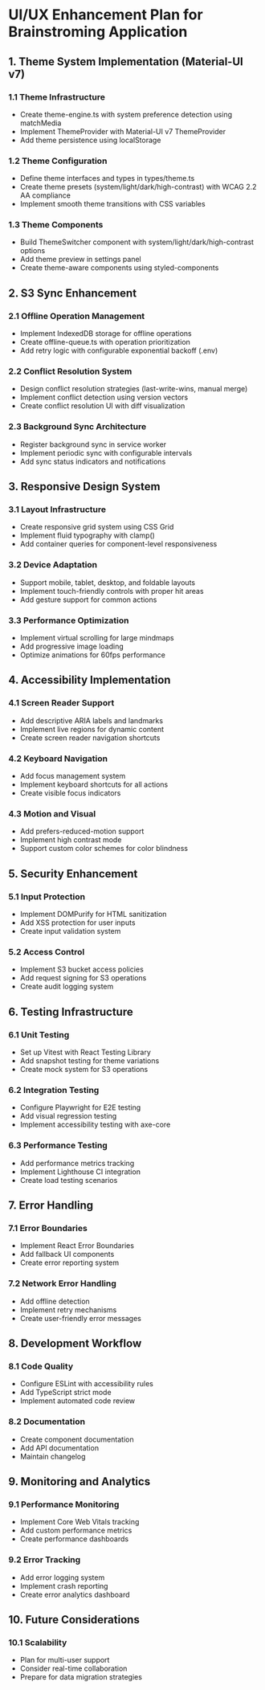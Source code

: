 # UI/UX Enhancement Plan for Brainstroming Application

## 1. Theme System Implementation (Material-UI v7)

### 1.1 Theme Infrastructure
- Create theme-engine.ts with system preference detection using matchMedia
- Implement ThemeProvider with Material-UI v7 ThemeProvider
- Add theme persistence using localStorage

### 1.2 Theme Configuration
- Define theme interfaces and types in types/theme.ts
- Create theme presets (system/light/dark/high-contrast) with WCAG 2.2 AA compliance
- Implement smooth theme transitions with CSS variables

### 1.3 Theme Components
- Build ThemeSwitcher component with system/light/dark/high-contrast options
- Add theme preview in settings panel
- Create theme-aware components using styled-components

## 2. S3 Sync Enhancement

### 2.1 Offline Operation Management
- Implement IndexedDB storage for offline operations
- Create offline-queue.ts with operation prioritization
- Add retry logic with configurable exponential backoff (.env)

### 2.2 Conflict Resolution System
- Design conflict resolution strategies (last-write-wins, manual merge)
- Implement conflict detection using version vectors
- Create conflict resolution UI with diff visualization

### 2.3 Background Sync Architecture
- Register background sync in service worker
- Implement periodic sync with configurable intervals
- Add sync status indicators and notifications

## 3. Responsive Design System

### 3.1 Layout Infrastructure
- Create responsive grid system using CSS Grid
- Implement fluid typography with clamp()
- Add container queries for component-level responsiveness

### 3.2 Device Adaptation
- Support mobile, tablet, desktop, and foldable layouts
- Implement touch-friendly controls with proper hit areas
- Add gesture support for common actions

### 3.3 Performance Optimization
- Implement virtual scrolling for large mindmaps
- Add progressive image loading
- Optimize animations for 60fps performance

## 4. Accessibility Implementation

### 4.1 Screen Reader Support
- Add descriptive ARIA labels and landmarks
- Implement live regions for dynamic content
- Create screen reader navigation shortcuts

### 4.2 Keyboard Navigation
- Add focus management system
- Implement keyboard shortcuts for all actions
- Create visible focus indicators

### 4.3 Motion and Visual
- Add prefers-reduced-motion support
- Implement high contrast mode
- Support custom color schemes for color blindness

## 5. Security Enhancement

### 5.1 Input Protection
- Implement DOMPurify for HTML sanitization
- Add XSS protection for user inputs
- Create input validation system

### 5.2 Access Control
- Implement S3 bucket access policies
- Add request signing for S3 operations
- Create audit logging system

## 6. Testing Infrastructure

### 6.1 Unit Testing
- Set up Vitest with React Testing Library
- Add snapshot testing for theme variations
- Create mock system for S3 operations

### 6.2 Integration Testing
- Configure Playwright for E2E testing
- Add visual regression testing
- Implement accessibility testing with axe-core

### 6.3 Performance Testing
- Add performance metrics tracking
- Implement Lighthouse CI integration
- Create load testing scenarios

## 7. Error Handling

### 7.1 Error Boundaries
- Implement React Error Boundaries
- Add fallback UI components
- Create error reporting system

### 7.2 Network Error Handling
- Add offline detection
- Implement retry mechanisms
- Create user-friendly error messages

## 8. Development Workflow

### 8.1 Code Quality
- Configure ESLint with accessibility rules
- Add TypeScript strict mode
- Implement automated code review

### 8.2 Documentation
- Create component documentation
- Add API documentation
- Maintain changelog

## 9. Monitoring and Analytics

### 9.1 Performance Monitoring
- Implement Core Web Vitals tracking
- Add custom performance metrics
- Create performance dashboards

### 9.2 Error Tracking
- Add error logging system
- Implement crash reporting
- Create error analytics dashboard

## 10. Future Considerations

### 10.1 Scalability
- Plan for multi-user support
- Consider real-time collaboration
- Prepare for data migration strategies